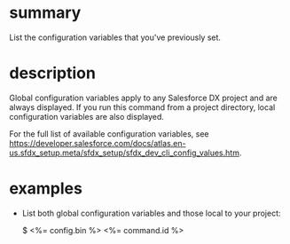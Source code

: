 # summary

List the configuration variables that you've previously set.

# description

Global configuration variables apply to any Salesforce DX project and are always displayed. If you run this command from a project directory, local configuration variables are also displayed.

For the full list of available configuration variables, see https://developer.salesforce.com/docs/atlas.en-us.sfdx_setup.meta/sfdx_setup/sfdx_dev_cli_config_values.htm.

# examples

- List both global configuration variables and those local to your project:

  $ <%= config.bin %> <%= command.id %>
